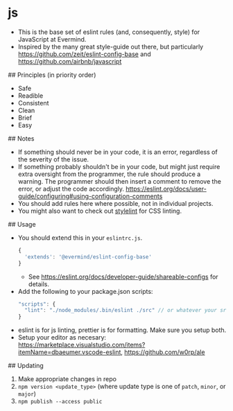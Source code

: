 # js
* This is the base set of eslint rules (and, consequently, style) for JavaScript at Evermind.
* Inspired by the many great style-guide out there, but particularly https://github.com/zeit/eslint-config-base and https://github.com/airbnb/javascript

## Principles (in priority order)
* Safe
* Readible
* Consistent
* Clean
* Brief
* Easy

## Notes
* If something should never be in your code, it is an error, regardless of the severity of the issue.
* If something probably shouldn't be in your code, but might just require extra oversight from the programmer, the rule should produce a warning. The programmer should then insert a comment to remove the error, or adjust the code accordingly. https://eslint.org/docs/user-guide/configuring#using-configuration-comments
* You should add rules here where possible, not in individual projects.
* You might also want to check out [stylelint](https://stylelint.io/) for CSS linting.

## Usage
* You should extend this in your `eslintrc.js`.
  ```javascript
  {
    'extends': '@evermind/eslint-config-base'
  }
  ```
  * See https://eslint.org/docs/developer-guide/shareable-configs for details.
* Add the following to your package.json scripts:
  ```javascript
  "scripts": {
    "lint": "./node_modules/.bin/eslint ./src" // or whatever your src folder is
  }
  ```
* eslint is for js linting, prettier is for formatting. Make sure you setup both.
* Setup your editor as necesary: https://marketplace.visualstudio.com/items?itemName=dbaeumer.vscode-eslint, https://github.com/w0rp/ale

## Updating
1. Make appropriate changes in repo
2. `npm version <update_type>` (where update type is one of `patch`, `minor`, or `major`)
3. `npm publish --access public`
